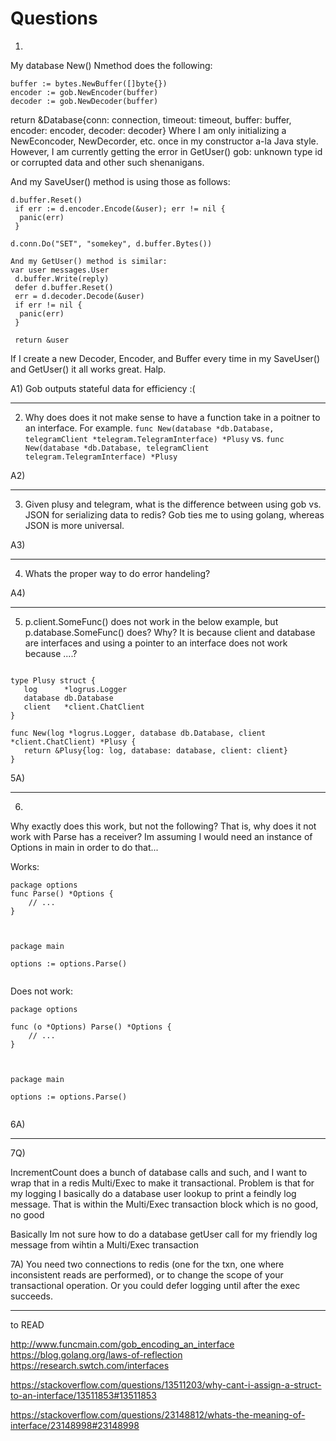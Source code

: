 # Questions

1) 

My database New() Nmethod does the following:
```
buffer := bytes.NewBuffer([]byte{})
encoder := gob.NewEncoder(buffer)
decoder := gob.NewDecoder(buffer)
```
return &Database{conn: connection, timeout: timeout, buffer: buffer, encoder: encoder, decoder: decoder}
Where I am only initializing a NewEconcoder, NewDecorder, etc. once in my constructor a-la Java style. However, I am currently getting the error in GetUser() gob: unknown type id or corrupted data and other such shenanigans.


And my SaveUser() method is using those as follows:
```
d.buffer.Reset()
 if err := d.encoder.Encode(&user); err != nil {
  panic(err)
 }

d.conn.Do("SET", "somekey", d.buffer.Bytes())

And my GetUser() method is similar:
var user messages.User
 d.buffer.Write(reply)
 defer d.buffer.Reset()
 err = d.decoder.Decode(&user)
 if err != nil {
  panic(err)
 }

 return &user
```
If I create a new Decoder, Encoder, and Buffer every time in my SaveUser() and GetUser() it all works great. Halp.


A1) Gob outputs stateful data for efficiency :(

---

2) Why does does it not make sense to have a function take in a poitner to an interface. For example.
`func New(database *db.Database, telegramClient *telegram.TelegramInterface) *Plusy`
vs.
`func New(database *db.Database, telegramClient telegram.TelegramInterface) *Plusy`
 

A2)


 ---
 
 3) Given plusy and telegram, what is the difference between using gob vs. JSON for serializing data to redis?
 Gob ties me to using golang, whereas JSON is more universal.
 
 A3)
 
 ---
 
 4) Whats the proper way to do error handeling?
 
 A4)
 
 ---
 
 5)  p.client.SomeFunc() does not work in the below example, but p.database.SomeFunc() does? Why? It is because client 
 and database are interfaces and using a pointer to an interface does not work because ....? 
 ```
 
type Plusy struct {
	log      *logrus.Logger
	database db.Database
	client   *client.ChatClient
}

func New(log *logrus.Logger, database db.Database, client *client.ChatClient) *Plusy {
	return &Plusy{log: log, database: database, client: client}
}

```

5A)

---

6) 
Why exactly does this work, but not the following? That is, why does it not work with Parse has a receiver?
Im assuming I would need an instance of Options in main in order to do that...

Works:
```
package options
func Parse() *Options {
    // ...
}



package main

options := options.Parse()
	
```

Does not work:
```
package options

func (o *Options) Parse() *Options {
    // ...
}



package main

options := options.Parse()
	
```



6A)

---

7Q)

IncrementCount does a bunch of database calls and such, and I want to wrap that in a redis Multi/Exec to make it transactional. Problem is that for my logging I basically do a database user lookup to print a feindly log message. That is within the Multi/Exec transaction block which is no good, no good

Basically Im not sure how to do a database getUser call for my friendly log message from wihtin a Multi/Exec transaction


7A)
You need two connections to redis (one for the txn, one where inconsistent reads are performed), or to change the scope of your transactional operation.
Or you could defer logging until after the exec succeeds.


---





to READ

http://www.funcmain.com/gob_encoding_an_interface
https://blog.golang.org/laws-of-reflection
https://research.swtch.com/interfaces


https://stackoverflow.com/questions/13511203/why-cant-i-assign-a-struct-to-an-interface/13511853#13511853


https://stackoverflow.com/questions/23148812/whats-the-meaning-of-interface/23148998#23148998